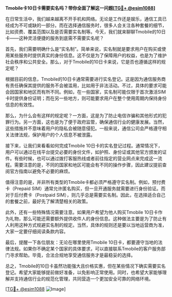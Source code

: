 **Tmobile卡10日卡需要实名吗？带你全面了解这一问题[[TG💪+ @esim1088](https://t.me/s/esim1088)]**

在日常生活中，我们越来越离不开手机和网络。无论是工作还是娱乐，通信工具已经成为不可或缺的一部分。而在选择通信服务时，很多人会关注各种套餐的细节，比如资费、覆盖范围以及是否需要实名制等。今天，我们就来聊聊Tmobile的10日卡——这种灵活便捷的服务到底需不需要实名呢？

首先，我们需要明确什么是“实名制”。简单来说，实名制就是要求用户在购买或使用某些服务时提供真实的身份信息。这不仅是为了保障用户的权益，也是为了维护社会秩序和公共安全。那么，对于Tmobile的10日卡来说，它是否也遵循这样的规定呢？

根据目前的信息，Tmobile的10日卡通常需要进行实名登记。这是因为通信服务商有责任确保其提供的服务不会被滥用，比如用于非法活动。不过，具体的要求可能会因国家和地区而有所不同。例如，在一些国家，实名制可能仅限于首次激活SIM卡时提供身份证明；而在另一些地方，则可能要求用户在整个使用周期内保持身份信息的有效性。

那么，为什么会有这样的规定呢？一方面，这是为了防止电信诈骗和其他形式的犯罪行为。另一方面，这也是为了便于政府监管，确保通信行业的健康发展。当然，这些措施并不意味着用户的隐私会被随意侵犯。一般来说，通信公司会严格遵守相关法律法规，保护用户的个人信息不被泄露。

接下来，让我们来看看如何完成Tmobile 10日卡的实名登记过程。通常情况下，用户可以通过在线平台提交必要的身份文件，如护照、身份证或其他官方颁发的证件。有些时候，也可以通过拨打客服热线或者前往指定的营业网点来完成这一流程。需要注意的是，不同的国家和地区可能会有不同的操作步骤，因此建议提前查阅官方指南以避免不必要的麻烦。

值得注意的是，并非所有类型的Tmobile卡都必须严格遵守实名制。例如，预付费卡（Prepaid SIM）通常允许匿名购买，但一旦开通服务就需要进行身份验证。而对于后付费卡（Postpaid SIM），则几乎总是需要实名制。因此，在选择适合自己的套餐之前，最好先了解清楚相关的政策。

此外，还有一些特殊情况需要注意。如果用户希望为他人购买Tmobile 10日卡作为礼物，那么可能还需要额外提供收件人的身份信息。这种做法主要是为了防止有人利用这种方式规避实名制的规定。当然，具体的规则还是要以当地运营商为准，大家一定要仔细阅读条款内容。

最后，提醒一下各位朋友：无论在哪里使用Tmobile 10日卡，都要遵守当地的法律法规。如果你不确定某个国家的具体要求，可以直接联系Tmobile的客户服务部门寻求帮助。毕竟，合法合规地享受通信服务才是最稳妥的选择。

总之，Tmobile的10日卡虽然功能强大且价格实惠，但在某些情况下确实需要实名登记。希望大家能够提前做好准备，以免影响正常使用。同时，也希望大家能够理解并支持通信行业的规范化管理，共同营造一个更加安全可靠的网络环境。

[[TG💪+ @esim1088](https://t.me/s/esim1088) ![Image](https://i.postimg.cc/4NQfJmqS/Snipaste-2025-05-13-00-14-12.png)]